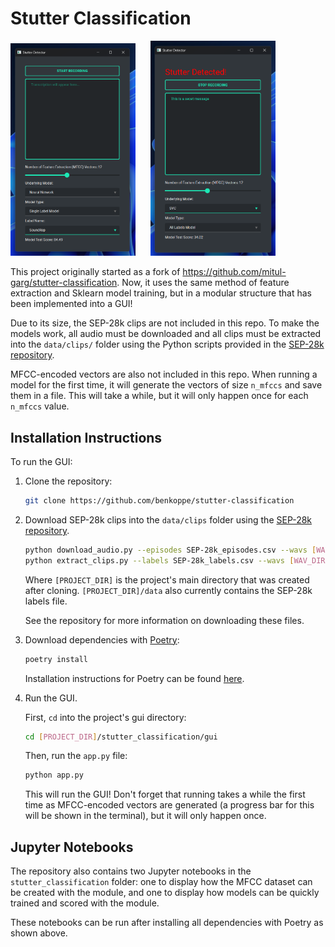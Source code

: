 # Stutter Classification

<p align="left">
  <img src="images/stutter-detector.png" width="200" style="margin-right: 20px;"/>
  <img src="images/stutter-detected.png" width="200"/>
</p>


This project originally started as a fork of https://github.com/mitul-garg/stutter-classification. Now, it uses the same method of feature extraction and Sklearn model training, but in a modular structure that has been implemented into a GUI!

Due to its size, the SEP-28k clips are not included in this repo. To make the models work, all audio must be downloaded and all clips must be extracted into the `data/clips/` folder using the Python scripts provided in the [SEP-28k repository](https://github.com/apple/ml-stuttering-events-dataset).

MFCC-encoded vectors are also not included in this repo. When running a model for the first time, it will generate the vectors of size `n_mfccs` and save them in a file. This will take a while, but it will only happen once for each `n_mfccs` value.

## Installation Instructions

To run the GUI:

1. Clone the repository:

    ```bash
    git clone https://github.com/benkoppe/stutter-classification
    ```

2. Download SEP-28k clips into the `data/clips` folder using the [SEP-28k repository](https://github.com/apple/ml-stuttering-events-dataset).

    ```bash
    python download_audio.py --episodes SEP-28k_episodes.csv --wavs [WAV_DIR]
    python extract_clips.py --labels SEP-28k_labels.csv --wavs [WAV_DIR] --clips [PROJECT_DIR]/data/clips
    ```

    Where `[PROJECT_DIR]` is the project's main directory that was created after cloning. `[PROJECT_DIR]/data` also currently contains the SEP-28k labels file. 
    
    See the repository for more information on downloading these files.

3. Download dependencies with [Poetry](https://python-poetry.org/):

    ```bash
    poetry install
    ```

    Installation instructions for Poetry can be found [here](https://python-poetry.org/docs/).

4. Run the GUI.

    First, `cd` into the project's gui directory:

    ```bash
    cd [PROJECT_DIR]/stutter_classification/gui
    ```

    Then, run the `app.py` file:

    ```bash
    python app.py
    ```

    This will run the GUI! Don't forget that running takes a while the first time as MFCC-encoded vectors are generated (a progress bar for this will be shown in the terminal), but it will only happen once.


## Jupyter Notebooks

The repository also contains two Jupyter notebooks in the `stutter_classification` folder: one to display how the MFCC dataset can be created with the module, and one to display how models can be quickly trained and scored with the module. 

These notebooks can be run after installing all dependencies with Poetry as shown above.